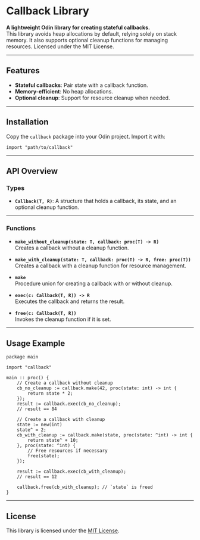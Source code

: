 # Callback Library

**A lightweight Odin library for creating stateful callbacks.**  
This library avoids heap allocations by default, relying solely on stack memory. It also supports optional cleanup functions for managing resources. Licensed under the MIT License.

---

## Features

- **Stateful callbacks**: Pair state with a callback function.
- **Memory-efficient**: No heap allocations.
- **Optional cleanup**: Support for resource cleanup when needed.

---

## Installation

Copy the `callback` package into your Odin project. Import it with:

```odin
import "path/to/callback"
```

---

## API Overview

### Types

- **`Callback(T, R)`**: A structure that holds a callback, its state, and an optional cleanup function.

---

### Functions

- **`make_without_cleanup(state: T, callback: proc(T) -> R)`**  
  Creates a callback without a cleanup function.

- **`make_with_cleanup(state: T, callback: proc(T) -> R, free: proc(T))`**  
  Creates a callback with a cleanup function for resource management.

- **`make`**  
  Procedure union for creating a callback with or without cleanup.

- **`exec(c: Callback(T, R)) -> R`**  
  Executes the callback and returns the result.

- **`free(c: Callback(T, R))`**  
  Invokes the cleanup function if it is set.

---

## Usage Example

```odin
package main

import "callback"

main :: proc() {
    // Create a callback without cleanup
    cb_no_cleanup := callback.make(42, proc(state: int) -> int {
        return state * 2;
    });
    result := callback.exec(cb_no_cleanup); 
    // result == 84

    // Create a callback with cleanup
    state := new(int)
    state^ = 2;
    cb_with_cleanup := callback.make(state, proc(state: ^int) -> int {
        return state^ + 10;
    }, proc(state: ^int) {
        // Free resources if necessary
        free(state);
    });

    result := callback.exec(cb_with_cleanup);
    // result == 12

    callback.free(cb_with_cleanup); // `state` is freed
}
```

---

## License

This library is licensed under the [MIT License](LICENSE).